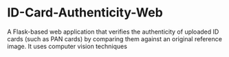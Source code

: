 # ID-Card-Authenticity-Web
A Flask-based web application that verifies the authenticity of uploaded ID cards (such as PAN cards) by comparing them against an original reference image. It uses computer vision techniques
